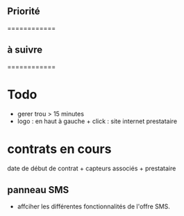 ## Priorité 
============


## à suivre 
============

# Todo 
- gerer trou > 15 minutes
- logo : en haut à gauche + click : site internet prestataire

# contrats en cours
 date de début de contrat + capteurs associés + prestataire

## panneau SMS 
- affciher les différentes fonctionnalités de l'offre SMS.

